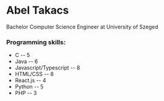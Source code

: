 <h1>Abel Takacs</h1>
<p>Bachelor Computer Science Engineer at University of Szeged</p>
<h3>Programming skills:</h3>
<ul>
  <li>C -- 5</li>
  <li>Java -- 6</li>
  <li>Javascript/Typescript -- 8</li>
  <li>HTML/CSS -- 8</li>
  <li>React.js -- 4</li>
  <li>Python -- 5</li>
  <li>PHP -- 3</li>
</ul>
